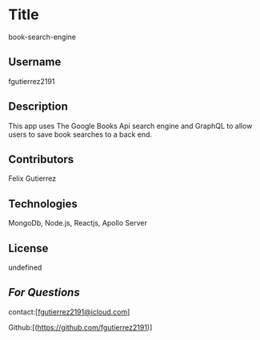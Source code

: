   # Title
  book-search-engine

  ## Username
  fgutierrez2191

  ## Description
  This app uses The Google Books Api search engine and GraphQL to allow users to save book searches to a back end. 

  ## Contributors
  Felix Gutierrez

  ## Technologies
  MongoDb, Node.js, Reactjs, Apollo Server

  ## License
  undefined

  ## *For Questions*
  contact:[fgutierrez2191@icloud.com]

  Github:[(https://github.com/fgutierrez2191)]
